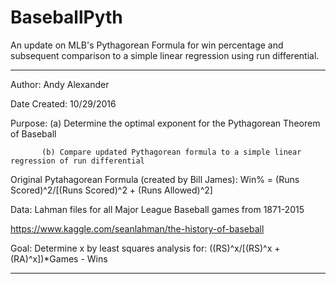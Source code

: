 # BaseballPyth
An update on MLB's Pythagorean Formula for win percentage and subsequent comparison to a simple linear regression using run differential.

*****************************************************************************************
Author: Andy Alexander

Date Created: 10/29/2016

Purpose:   (a) Determine the optimal exponent for the Pythagorean Theorem of Baseball

           (b) Compare updated Pythagorean formula to a simple linear regression of run differential
           
Original Pytahagorean Formula (created by Bill James): Win% = (Runs Scored)^2/[(Runs Scored)^2 + (Runs Allowed)^2]

Data: Lahman files for all Major League Baseball games from 1871-2015

https://www.kaggle.com/seanlahman/the-history-of-baseball

Goal: Determine x by least squares analysis for: ((RS)^x/[(RS)^x + (RA)^x])*Games - Wins

***************************************************************************************** 

